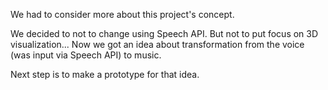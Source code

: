 We had to consider more about this project's concept.

We decided to not to change using Speech API.
But not to put focus on 3D visualization... Now we got an idea about transformation from the voice (was input via Speech API) to music.

Next step is to make a prototype for that idea.
